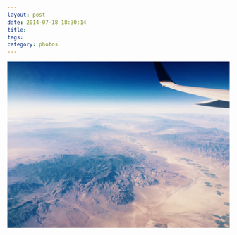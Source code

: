 ```yaml
---
layout: post
date: 2014-07-18 18:30:14
title: 
tags:
category: photos
---
```


![title](/assets/photoblog/sf-flight.JPG)